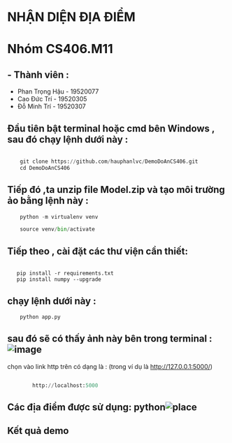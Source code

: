 # NHẬN DIỆN ĐỊA ĐIỂM
# Nhóm CS406.M11

## - Thành viên  :
+ Phan Trọng Hậu - 19520077
+ Cao Đức Trí - 19520305
+  Đỗ Minh Trí - 19520307
## Đầu tiên bật terminal hoặc cmd bên Windows , sau đó chạy lệnh dưới này :

```python

    git clone https://github.com/hauphanlvc/DemoDoAnCS406.git
    cd DemoDoAnCS406
```
## Tiếp đó ,ta unzip file Model.zip và tạo môi trường ảo bằng lệnh này :

```python
    python -m virtualenv venv   

    source venv/bin/activate
```

## Tiếp theo , cài đặt các thư viện cần thiết:

```

   pip install -r requirements.txt 
   pip install numpy --upgrade   
```


## chạy lệnh dưới này :

```python
    python app.py
```
## sau đó sẽ có thấy ảnh này bên trong terminal : ![image](https://user-images.githubusercontent.com/34708839/129343942-26e29a46-830b-4732-bc8d-5a74dfa19e9e.png)
chọn vào link http trên có dạng là : (trong ví dụ là http://127.0.0.1:5000/)

```python

        http://localhost:5000
```
## Các địa điểm được sử dụng: python![place](https://user-images.githubusercontent.com/68191047/159453954-121f6e48-ad95-4b29-8688-101cf367f7e6.png)
## Kết quả demo
